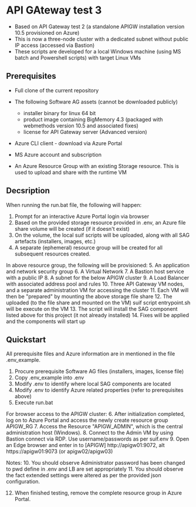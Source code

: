 # API GAteway test 3
- Based on API Gateway test 2 (a standalone APIGW installation version 10.5 provisioned on Azure)
- This is now a three-node cluster with a dedicated subnet without public IP access (accessed via Bastion)
- These scripts are developed for a local Windows machine (using MS batch and Powershell scripts) with target Linux VMs

## Prerequisites

- Full clone of the current repository
- The following Software AG assets (cannot be downloaded publicly)
  - installer binary for linux 64 bit
  - product image containing BigMemory 4.3 (packaged with webmethods version 10.5 and associated fixes)
  - license for API Gateway server (Advanced version)

- Azure CLI client - download via Azure Portal
- MS Azure account and subscription
- An Azure Resource Group with an existing Storage resource. This is used to upload and share with the runtime VM

## Decsription

When running the run.bat file, the following will happen:

1. Prompt for an interactive Azure Portal login via browser
2. Based on the provided storage resource provided in .env, an Azure file share volume will be created (if it doesn't exist)
3. On the volume, the local suif scripts will be uploaded, along with all SAG artefacts (installers, images, etc.)
4. A separate (ephemeral) resource group will be created for all subsequent resources created.

In above resource group, the following will be provisioned:
5. An application and network security group
6. A Virtual Network
7. A Bastion host service with a public IP
8. A subnet for the below APIGW cluster
9. A Load Balancer with associated address pool and rules
10. Three API Gateway VM nodes, and a separate administration VM for accessing the cluster
11. Each VM will then be "prepared" by mounting the above storage file share
12. The uploaded (to the file share and mounted on the VM) suif script entrypoint.sh will be execute on the VM
13. The script will install the SAG component listed above for this project (it not already installed)
14. Fixes will be applied and the components will start up


## Quickstart

All prerequisite files and Azure information are in mentioned in the file .env_example.

1. Procure prerequisite Software AG files (installers, images, license file)
2. Copy .env_example into .env
3. Modify .env to identify where local SAG components are located
4. Modify .env to identify Azure related properties (refer to prerequisites above)
5. Execute run.bat

For browser access to the APIGW cluster:
6. After initialization completed, log on to Azure Portal and access the newly create resource group APIGW_RG 
7. Access the Resource "APIGW_ADMIN", which is the central administration host (Windows).
8. Connect to the Admin VM by using Bastion connect via RDP. Use username/passwords as per suif.env
9. Open an Edge browser and enter in to [APIGW] http://apigw01:9072, alt https://apigw01:9073 (or apigw02/apigw03)

Notes:
10. You should observe Administrator password has been changed to pwd define in .env and LB are set appropriately
11. You should observe the fact extended settings were altered as per the provided json configuration.

12. When finished testing, remove the complete resource group in Azure Portal.

